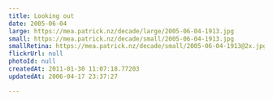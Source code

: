 ```yaml
---
title: Looking out
date: 2005-06-04
large: https://mea.patrick.nz/decade/large/2005-06-04-1913.jpg
small: https://mea.patrick.nz/decade/small/2005-06-04-1913.jpg
smallRetina: https://mea.patrick.nz/decade/small/2005-06-04-1913@2x.jpg
flickrUrl: null
photoId: null
createdAt: 2011-01-30 11:07:18.77203
updatedAt: 2006-04-17 23:37:27

---
```


